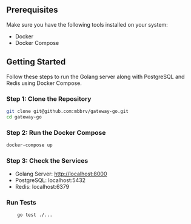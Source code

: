 ## Prerequisites

Make sure you have the following tools installed on your system:

- Docker
- Docker Compose

## Getting Started

Follow these steps to run the Golang server along with PostgreSQL and Redis using Docker Compose.

### Step 1: Clone the Repository

```bash
git clone git@github.com:mbbrv/gateway-go.git
cd gateway-go
```

### Step 2: Run the Docker Compose

```bash
docker-compose up
```

### Step 3: Check the Services

- Golang Server: [http://localhost:8000](http://localhost:8000)
- PostgreSQL: localhost:5432
- Redis: localhost:6379

### Run Tests

```bash
    go test ./...
```
